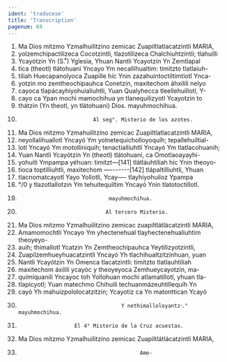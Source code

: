 ```yaml
---
ident: 'traducese'
title: 'Transcription'
pagenum: 69
---
```

1. Ma Dios mitzmo Yzmalhuilitzino zemicac Zuapiltlatlacatzintli MARIA,
2. yolzemchipactilizeca Cocotzintli, tlazotilizeca Chalchiuhtzintli; tlahuilli
3. Ycayótzin Yn (S.ͭ ͣ) Yglesia, Yhuan Nantli Ycayotzin Yn Zemtlapal
4. tica (theotl) tlátohuani Yncayo Ym necallihualtim: timitzto tlatlaiuh-
5. tiliah Huecapanolyoca Zuapille híc Ynin zazahuintoctiltimtiotl Ynca-
6. yotzin mo zemtheochipauhca Conetzin, maxitechom áhxilili nelyo
7. cayoca tlapácayhiyohuialiuhtli, Yuan Qualyhecca tleellehuillotl, Y-
8. cayo ca Ypan mochi mamochihua yn tlanequilizyotl Ycayotzin to
9. thátzin (Yn theotl, yn tlátohuani) Dios. mayuhmochihua.
10.                             Al seg°. Misterio de los azotes.
11. Ma Dios mitzmo Yzmahuilitzíno zemicac Zuapiltlatlacatzintli MARIA,
12. neyollalihuallotl Yncayó Ym yolnetequicholloyoquíh; tepallehuíltial-
13. lotl Yncayó Ym motolliniquih; tenactialliuhtlí Yncayó Ym tlatlacohuanih;
14. Yuan Nantli Ycayótzin Yn (theotl) tlátohuaní, ca Omotlaoayayhi-
15. yohuití Ympampa yéhuan: timitzt—[141] tlátláuhtiliah híc Ynin theoyo-
16. tioca toptilliuhtli, maxitechom —-------[142] tlápaltilliuhtli, Yhuan
17. tlacnomatcayotl Yayo Yollotli, Ycay—- tlayhiyohuiloz Ypampa
18. °/0 y tlazotlallotzin Ym tehuitequiltim Yncayó Ynin tlatotoctillotl.
19.                                  mayuhmochihua.
20.                                 Al tercero Misterio.
21. Ma Dios mitzmo Yzmalhuilitzino zemicac zuapiltlátlácatzintli MARIA,
22. Amamomochtli Yncayo Ym yhectenehual tlayhectenehualiuhtim theoyeyo-
23. auih; thimallotl Ycatzin Yn Zemtheochipauhca Yeytilizyotzintli,
24. Zuapilzemhueyhuacatzintli Yncayó Yh tlachihualtzitzinhuan, yuan
25. Nantli Ycayótzin Yn Omenca tlacatzintli: timitzto tlatlauhtilíah
26. maxitechom áxililí ycayóc y theoyeyoca Zemhueycayotzin, ma-
27. químíquanili Yncayoc toh Yollohuan mochi atlamatillotl, yhuan tla-
28. tlapicyotl; Yuan matechmo Chihuili techuanmázeuhtillequíh Yn
29. cayó Yh mahuizpololocatzitzin; Ycayotiz ca Yn matonttican Ycayó
30.                                      Y nethimalloloyantz ͨ.° mayuhmochihua.
31.                       El 4° Misterio de la Cruz acuestas.
32. Ma Dios mitzmo Yzmalhuilitzino zemicac Zuapiltlátlácatzintli MARIA, 
33.                                            Ame-
